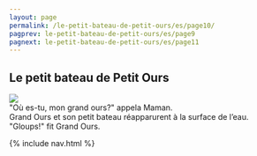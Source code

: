 ```yaml
---
layout: page
permalink: /le-petit-bateau-de-petit-ours/es/page10/
pagprev: le-petit-bateau-de-petit-ours/es/page9
pagnext: le-petit-bateau-de-petit-ours/es/page11
---
```


## Le petit bateau de Petit Ours

<img src="{{ site.baseurl }}/img/le-petit-bateau-de-petit-ours/page10.jpg"/>

<div class="childbook-text">
"Où es-tu, mon grand ours?" appela Maman.
<br />
Grand Ours et son petit bateau réapparurent à la surface de l’eau.<br />
"Gloups!" fit Grand Ours.
</div>
   
{% include nav.html %}
